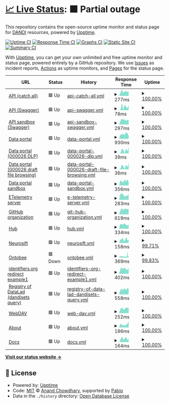 # [📈 Live Status](https://status.dandiarchive.org): <!--live status--> **🟧 Partial outage**

This repository contains the open-source uptime monitor and status page for [DANDI](https://dandiarchive.org) resources, powered by [Upptime](https://github.com/upptime/upptime).

[![Uptime CI](https://github.com/dandi/upptime/workflows/Uptime%20CI/badge.svg)](https://github.com/dandi/upptime/actions?query=workflow%3A%22Uptime+CI%22)
[![Response Time CI](https://github.com/dandi/upptime/workflows/Response%20Time%20CI/badge.svg)](https://github.com/dandi/upptime/actions?query=workflow%3A%22Response+Time+CI%22)
[![Graphs CI](https://github.com/dandi/upptime/workflows/Graphs%20CI/badge.svg)](https://github.com/dandi/upptime/actions?query=workflow%3A%22Graphs+CI%22)
[![Static Site CI](https://github.com/dandi/upptime/workflows/Static%20Site%20CI/badge.svg)](https://github.com/dandi/upptime/actions?query=workflow%3A%22Static+Site+CI%22)
[![Summary CI](https://github.com/dandi/upptime/workflows/Summary%20CI/badge.svg)](https://github.com/dandi/upptime/actions?query=workflow%3A%22Summary+CI%22)

With [Upptime](https://upptime.js.org), you can get your own unlimited and free uptime monitor and status page, powered entirely by a GitHub repository. We use [Issues](https://github.com/dandi/upptime/issues) as incident reports, [Actions](https://github.com/dandi/upptime/actions) as uptime monitors, and [Pages](https://status.dandiarchive.org) for the status page.

<!--start: status pages-->
<!-- This summary is generated by Upptime (https://github.com/upptime/upptime) -->
<!-- Do not edit this manually, your changes will be overwritten -->
<!-- prettier-ignore -->
| URL | Status | History | Response Time | Uptime |
| --- | ------ | ------- | ------------- | ------ |
| <img alt="" src="https://icons.duckduckgo.com/ip3/api.dandiarchive.org.ico" height="13"> [API (catch all)](https://api.dandiarchive.org/) | 🟩 Up | [api-catch-all.yml](https://github.com/dandi/upptime/commits/HEAD/history/api-catch-all.yml) | <details><summary><img alt="Response time graph" src="./graphs/api-catch-all/response-time-week.png" height="20"> 277ms</summary><br><a href="https://status.dandiarchive.org/history/api-catch-all"><img alt="Response time 365" src="https://img.shields.io/endpoint?url=https%3A%2F%2Fraw.githubusercontent.com%2Fdandi%2Fupptime%2FHEAD%2Fapi%2Fapi-catch-all%2Fresponse-time.json"></a><br><a href="https://status.dandiarchive.org/history/api-catch-all"><img alt="24-hour response time 248" src="https://img.shields.io/endpoint?url=https%3A%2F%2Fraw.githubusercontent.com%2Fdandi%2Fupptime%2FHEAD%2Fapi%2Fapi-catch-all%2Fresponse-time-day.json"></a><br><a href="https://status.dandiarchive.org/history/api-catch-all"><img alt="7-day response time 277" src="https://img.shields.io/endpoint?url=https%3A%2F%2Fraw.githubusercontent.com%2Fdandi%2Fupptime%2FHEAD%2Fapi%2Fapi-catch-all%2Fresponse-time-week.json"></a><br><a href="https://status.dandiarchive.org/history/api-catch-all"><img alt="30-day response time 422" src="https://img.shields.io/endpoint?url=https%3A%2F%2Fraw.githubusercontent.com%2Fdandi%2Fupptime%2FHEAD%2Fapi%2Fapi-catch-all%2Fresponse-time-month.json"></a><br><a href="https://status.dandiarchive.org/history/api-catch-all"><img alt="1-year response time 400" src="https://img.shields.io/endpoint?url=https%3A%2F%2Fraw.githubusercontent.com%2Fdandi%2Fupptime%2FHEAD%2Fapi%2Fapi-catch-all%2Fresponse-time-year.json"></a></details> | <details><summary><a href="https://status.dandiarchive.org/history/api-catch-all">100.00%</a></summary><a href="https://status.dandiarchive.org/history/api-catch-all"><img alt="All-time uptime 99.86%" src="https://img.shields.io/endpoint?url=https%3A%2F%2Fraw.githubusercontent.com%2Fdandi%2Fupptime%2FHEAD%2Fapi%2Fapi-catch-all%2Fuptime.json"></a><br><a href="https://status.dandiarchive.org/history/api-catch-all"><img alt="24-hour uptime 100.00%" src="https://img.shields.io/endpoint?url=https%3A%2F%2Fraw.githubusercontent.com%2Fdandi%2Fupptime%2FHEAD%2Fapi%2Fapi-catch-all%2Fuptime-day.json"></a><br><a href="https://status.dandiarchive.org/history/api-catch-all"><img alt="7-day uptime 100.00%" src="https://img.shields.io/endpoint?url=https%3A%2F%2Fraw.githubusercontent.com%2Fdandi%2Fupptime%2FHEAD%2Fapi%2Fapi-catch-all%2Fuptime-week.json"></a><br><a href="https://status.dandiarchive.org/history/api-catch-all"><img alt="30-day uptime 100.00%" src="https://img.shields.io/endpoint?url=https%3A%2F%2Fraw.githubusercontent.com%2Fdandi%2Fupptime%2FHEAD%2Fapi%2Fapi-catch-all%2Fuptime-month.json"></a><br><a href="https://status.dandiarchive.org/history/api-catch-all"><img alt="1-year uptime 99.86%" src="https://img.shields.io/endpoint?url=https%3A%2F%2Fraw.githubusercontent.com%2Fdandi%2Fupptime%2FHEAD%2Fapi%2Fapi-catch-all%2Fuptime-year.json"></a></details>
| <img alt="" src="https://icons.duckduckgo.com/ip3/api.dandiarchive.org.ico" height="13"> [API (Swagger)](https://api.dandiarchive.org/swagger/) | 🟩 Up | [api-swagger.yml](https://github.com/dandi/upptime/commits/HEAD/history/api-swagger.yml) | <details><summary><img alt="Response time graph" src="./graphs/api-swagger/response-time-week.png" height="20"> 78ms</summary><br><a href="https://status.dandiarchive.org/history/api-swagger"><img alt="Response time 90" src="https://img.shields.io/endpoint?url=https%3A%2F%2Fraw.githubusercontent.com%2Fdandi%2Fupptime%2FHEAD%2Fapi%2Fapi-swagger%2Fresponse-time.json"></a><br><a href="https://status.dandiarchive.org/history/api-swagger"><img alt="24-hour response time 63" src="https://img.shields.io/endpoint?url=https%3A%2F%2Fraw.githubusercontent.com%2Fdandi%2Fupptime%2FHEAD%2Fapi%2Fapi-swagger%2Fresponse-time-day.json"></a><br><a href="https://status.dandiarchive.org/history/api-swagger"><img alt="7-day response time 78" src="https://img.shields.io/endpoint?url=https%3A%2F%2Fraw.githubusercontent.com%2Fdandi%2Fupptime%2FHEAD%2Fapi%2Fapi-swagger%2Fresponse-time-week.json"></a><br><a href="https://status.dandiarchive.org/history/api-swagger"><img alt="30-day response time 81" src="https://img.shields.io/endpoint?url=https%3A%2F%2Fraw.githubusercontent.com%2Fdandi%2Fupptime%2FHEAD%2Fapi%2Fapi-swagger%2Fresponse-time-month.json"></a><br><a href="https://status.dandiarchive.org/history/api-swagger"><img alt="1-year response time 113" src="https://img.shields.io/endpoint?url=https%3A%2F%2Fraw.githubusercontent.com%2Fdandi%2Fupptime%2FHEAD%2Fapi%2Fapi-swagger%2Fresponse-time-year.json"></a></details> | <details><summary><a href="https://status.dandiarchive.org/history/api-swagger">100.00%</a></summary><a href="https://status.dandiarchive.org/history/api-swagger"><img alt="All-time uptime 99.87%" src="https://img.shields.io/endpoint?url=https%3A%2F%2Fraw.githubusercontent.com%2Fdandi%2Fupptime%2FHEAD%2Fapi%2Fapi-swagger%2Fuptime.json"></a><br><a href="https://status.dandiarchive.org/history/api-swagger"><img alt="24-hour uptime 100.00%" src="https://img.shields.io/endpoint?url=https%3A%2F%2Fraw.githubusercontent.com%2Fdandi%2Fupptime%2FHEAD%2Fapi%2Fapi-swagger%2Fuptime-day.json"></a><br><a href="https://status.dandiarchive.org/history/api-swagger"><img alt="7-day uptime 100.00%" src="https://img.shields.io/endpoint?url=https%3A%2F%2Fraw.githubusercontent.com%2Fdandi%2Fupptime%2FHEAD%2Fapi%2Fapi-swagger%2Fuptime-week.json"></a><br><a href="https://status.dandiarchive.org/history/api-swagger"><img alt="30-day uptime 100.00%" src="https://img.shields.io/endpoint?url=https%3A%2F%2Fraw.githubusercontent.com%2Fdandi%2Fupptime%2FHEAD%2Fapi%2Fapi-swagger%2Fuptime-month.json"></a><br><a href="https://status.dandiarchive.org/history/api-swagger"><img alt="1-year uptime 99.87%" src="https://img.shields.io/endpoint?url=https%3A%2F%2Fraw.githubusercontent.com%2Fdandi%2Fupptime%2FHEAD%2Fapi%2Fapi-swagger%2Fuptime-year.json"></a></details>
| <img alt="" src="https://icons.duckduckgo.com/ip3/api.sandbox.dandiarchive.org.ico" height="13"> [API sandbox (Swagger)](https://api.sandbox.dandiarchive.org/api/docs/swagger/) | 🟩 Up | [api-sandbox-swagger.yml](https://github.com/dandi/upptime/commits/HEAD/history/api-sandbox-swagger.yml) | <details><summary><img alt="Response time graph" src="./graphs/api-sandbox-swagger/response-time-week.png" height="20"> 297ms</summary><br><a href="https://status.dandiarchive.org/history/api-sandbox-swagger"><img alt="Response time 322" src="https://img.shields.io/endpoint?url=https%3A%2F%2Fraw.githubusercontent.com%2Fdandi%2Fupptime%2FHEAD%2Fapi%2Fapi-sandbox-swagger%2Fresponse-time.json"></a><br><a href="https://status.dandiarchive.org/history/api-sandbox-swagger"><img alt="24-hour response time 290" src="https://img.shields.io/endpoint?url=https%3A%2F%2Fraw.githubusercontent.com%2Fdandi%2Fupptime%2FHEAD%2Fapi%2Fapi-sandbox-swagger%2Fresponse-time-day.json"></a><br><a href="https://status.dandiarchive.org/history/api-sandbox-swagger"><img alt="7-day response time 297" src="https://img.shields.io/endpoint?url=https%3A%2F%2Fraw.githubusercontent.com%2Fdandi%2Fupptime%2FHEAD%2Fapi%2Fapi-sandbox-swagger%2Fresponse-time-week.json"></a><br><a href="https://status.dandiarchive.org/history/api-sandbox-swagger"><img alt="30-day response time 301" src="https://img.shields.io/endpoint?url=https%3A%2F%2Fraw.githubusercontent.com%2Fdandi%2Fupptime%2FHEAD%2Fapi%2Fapi-sandbox-swagger%2Fresponse-time-month.json"></a><br><a href="https://status.dandiarchive.org/history/api-sandbox-swagger"><img alt="1-year response time 322" src="https://img.shields.io/endpoint?url=https%3A%2F%2Fraw.githubusercontent.com%2Fdandi%2Fupptime%2FHEAD%2Fapi%2Fapi-sandbox-swagger%2Fresponse-time-year.json"></a></details> | <details><summary><a href="https://status.dandiarchive.org/history/api-sandbox-swagger">100.00%</a></summary><a href="https://status.dandiarchive.org/history/api-sandbox-swagger"><img alt="All-time uptime 99.98%" src="https://img.shields.io/endpoint?url=https%3A%2F%2Fraw.githubusercontent.com%2Fdandi%2Fupptime%2FHEAD%2Fapi%2Fapi-sandbox-swagger%2Fuptime.json"></a><br><a href="https://status.dandiarchive.org/history/api-sandbox-swagger"><img alt="24-hour uptime 100.00%" src="https://img.shields.io/endpoint?url=https%3A%2F%2Fraw.githubusercontent.com%2Fdandi%2Fupptime%2FHEAD%2Fapi%2Fapi-sandbox-swagger%2Fuptime-day.json"></a><br><a href="https://status.dandiarchive.org/history/api-sandbox-swagger"><img alt="7-day uptime 100.00%" src="https://img.shields.io/endpoint?url=https%3A%2F%2Fraw.githubusercontent.com%2Fdandi%2Fupptime%2FHEAD%2Fapi%2Fapi-sandbox-swagger%2Fuptime-week.json"></a><br><a href="https://status.dandiarchive.org/history/api-sandbox-swagger"><img alt="30-day uptime 100.00%" src="https://img.shields.io/endpoint?url=https%3A%2F%2Fraw.githubusercontent.com%2Fdandi%2Fupptime%2FHEAD%2Fapi%2Fapi-sandbox-swagger%2Fuptime-month.json"></a><br><a href="https://status.dandiarchive.org/history/api-sandbox-swagger"><img alt="1-year uptime 99.97%" src="https://img.shields.io/endpoint?url=https%3A%2F%2Fraw.githubusercontent.com%2Fdandi%2Fupptime%2FHEAD%2Fapi%2Fapi-sandbox-swagger%2Fuptime-year.json"></a></details>
| <img alt="" src="https://icons.duckduckgo.com/ip3/dandiarchive.org.ico" height="13"> [Data portal](https://dandiarchive.org/) | 🟩 Up | [data-portal.yml](https://github.com/dandi/upptime/commits/HEAD/history/data-portal.yml) | <details><summary><img alt="Response time graph" src="./graphs/data-portal/response-time-week.png" height="20"> 930ms</summary><br><a href="https://status.dandiarchive.org/history/data-portal"><img alt="Response time 248" src="https://img.shields.io/endpoint?url=https%3A%2F%2Fraw.githubusercontent.com%2Fdandi%2Fupptime%2FHEAD%2Fapi%2Fdata-portal%2Fresponse-time.json"></a><br><a href="https://status.dandiarchive.org/history/data-portal"><img alt="24-hour response time 284" src="https://img.shields.io/endpoint?url=https%3A%2F%2Fraw.githubusercontent.com%2Fdandi%2Fupptime%2FHEAD%2Fapi%2Fdata-portal%2Fresponse-time-day.json"></a><br><a href="https://status.dandiarchive.org/history/data-portal"><img alt="7-day response time 930" src="https://img.shields.io/endpoint?url=https%3A%2F%2Fraw.githubusercontent.com%2Fdandi%2Fupptime%2FHEAD%2Fapi%2Fdata-portal%2Fresponse-time-week.json"></a><br><a href="https://status.dandiarchive.org/history/data-portal"><img alt="30-day response time 387" src="https://img.shields.io/endpoint?url=https%3A%2F%2Fraw.githubusercontent.com%2Fdandi%2Fupptime%2FHEAD%2Fapi%2Fdata-portal%2Fresponse-time-month.json"></a><br><a href="https://status.dandiarchive.org/history/data-portal"><img alt="1-year response time 230" src="https://img.shields.io/endpoint?url=https%3A%2F%2Fraw.githubusercontent.com%2Fdandi%2Fupptime%2FHEAD%2Fapi%2Fdata-portal%2Fresponse-time-year.json"></a></details> | <details><summary><a href="https://status.dandiarchive.org/history/data-portal">100.00%</a></summary><a href="https://status.dandiarchive.org/history/data-portal"><img alt="All-time uptime 99.99%" src="https://img.shields.io/endpoint?url=https%3A%2F%2Fraw.githubusercontent.com%2Fdandi%2Fupptime%2FHEAD%2Fapi%2Fdata-portal%2Fuptime.json"></a><br><a href="https://status.dandiarchive.org/history/data-portal"><img alt="24-hour uptime 100.00%" src="https://img.shields.io/endpoint?url=https%3A%2F%2Fraw.githubusercontent.com%2Fdandi%2Fupptime%2FHEAD%2Fapi%2Fdata-portal%2Fuptime-day.json"></a><br><a href="https://status.dandiarchive.org/history/data-portal"><img alt="7-day uptime 100.00%" src="https://img.shields.io/endpoint?url=https%3A%2F%2Fraw.githubusercontent.com%2Fdandi%2Fupptime%2FHEAD%2Fapi%2Fdata-portal%2Fuptime-week.json"></a><br><a href="https://status.dandiarchive.org/history/data-portal"><img alt="30-day uptime 100.00%" src="https://img.shields.io/endpoint?url=https%3A%2F%2Fraw.githubusercontent.com%2Fdandi%2Fupptime%2FHEAD%2Fapi%2Fdata-portal%2Fuptime-month.json"></a><br><a href="https://status.dandiarchive.org/history/data-portal"><img alt="1-year uptime 99.99%" src="https://img.shields.io/endpoint?url=https%3A%2F%2Fraw.githubusercontent.com%2Fdandi%2Fupptime%2FHEAD%2Fapi%2Fdata-portal%2Fuptime-year.json"></a></details>
| <img alt="" src="https://icons.duckduckgo.com/ip3/dandiarchive.org.ico" height="13"> [Data portal (000026 DLP)](https://dandiarchive.org/dandiset/000026) | 🟩 Up | [data-portal-000026-dlp.yml](https://github.com/dandi/upptime/commits/HEAD/history/data-portal-000026-dlp.yml) | <details><summary><img alt="Response time graph" src="./graphs/data-portal-000026-dlp/response-time-week.png" height="20"> 39ms</summary><br><a href="https://status.dandiarchive.org/history/data-portal-000026-dlp"><img alt="Response time 30" src="https://img.shields.io/endpoint?url=https%3A%2F%2Fraw.githubusercontent.com%2Fdandi%2Fupptime%2FHEAD%2Fapi%2Fdata-portal-000026-dlp%2Fresponse-time.json"></a><br><a href="https://status.dandiarchive.org/history/data-portal-000026-dlp"><img alt="24-hour response time 49" src="https://img.shields.io/endpoint?url=https%3A%2F%2Fraw.githubusercontent.com%2Fdandi%2Fupptime%2FHEAD%2Fapi%2Fdata-portal-000026-dlp%2Fresponse-time-day.json"></a><br><a href="https://status.dandiarchive.org/history/data-portal-000026-dlp"><img alt="7-day response time 39" src="https://img.shields.io/endpoint?url=https%3A%2F%2Fraw.githubusercontent.com%2Fdandi%2Fupptime%2FHEAD%2Fapi%2Fdata-portal-000026-dlp%2Fresponse-time-week.json"></a><br><a href="https://status.dandiarchive.org/history/data-portal-000026-dlp"><img alt="30-day response time 43" src="https://img.shields.io/endpoint?url=https%3A%2F%2Fraw.githubusercontent.com%2Fdandi%2Fupptime%2FHEAD%2Fapi%2Fdata-portal-000026-dlp%2Fresponse-time-month.json"></a><br><a href="https://status.dandiarchive.org/history/data-portal-000026-dlp"><img alt="1-year response time 32" src="https://img.shields.io/endpoint?url=https%3A%2F%2Fraw.githubusercontent.com%2Fdandi%2Fupptime%2FHEAD%2Fapi%2Fdata-portal-000026-dlp%2Fresponse-time-year.json"></a></details> | <details><summary><a href="https://status.dandiarchive.org/history/data-portal-000026-dlp">100.00%</a></summary><a href="https://status.dandiarchive.org/history/data-portal-000026-dlp"><img alt="All-time uptime 99.98%" src="https://img.shields.io/endpoint?url=https%3A%2F%2Fraw.githubusercontent.com%2Fdandi%2Fupptime%2FHEAD%2Fapi%2Fdata-portal-000026-dlp%2Fuptime.json"></a><br><a href="https://status.dandiarchive.org/history/data-portal-000026-dlp"><img alt="24-hour uptime 100.00%" src="https://img.shields.io/endpoint?url=https%3A%2F%2Fraw.githubusercontent.com%2Fdandi%2Fupptime%2FHEAD%2Fapi%2Fdata-portal-000026-dlp%2Fuptime-day.json"></a><br><a href="https://status.dandiarchive.org/history/data-portal-000026-dlp"><img alt="7-day uptime 100.00%" src="https://img.shields.io/endpoint?url=https%3A%2F%2Fraw.githubusercontent.com%2Fdandi%2Fupptime%2FHEAD%2Fapi%2Fdata-portal-000026-dlp%2Fuptime-week.json"></a><br><a href="https://status.dandiarchive.org/history/data-portal-000026-dlp"><img alt="30-day uptime 100.00%" src="https://img.shields.io/endpoint?url=https%3A%2F%2Fraw.githubusercontent.com%2Fdandi%2Fupptime%2FHEAD%2Fapi%2Fdata-portal-000026-dlp%2Fuptime-month.json"></a><br><a href="https://status.dandiarchive.org/history/data-portal-000026-dlp"><img alt="1-year uptime 99.97%" src="https://img.shields.io/endpoint?url=https%3A%2F%2Fraw.githubusercontent.com%2Fdandi%2Fupptime%2FHEAD%2Fapi%2Fdata-portal-000026-dlp%2Fuptime-year.json"></a></details>
| <img alt="" src="https://icons.duckduckgo.com/ip3/dandiarchive.org.ico" height="13"> [Data portal (000026 draft file browsing)](https://dandiarchive.org/dandiset/000026/draft/files) | 🟩 Up | [data-portal-000026-draft-file-browsing.yml](https://github.com/dandi/upptime/commits/HEAD/history/data-portal-000026-draft-file-browsing.yml) | <details><summary><img alt="Response time graph" src="./graphs/data-portal-000026-draft-file-browsing/response-time-week.png" height="20"> 36ms</summary><br><a href="https://status.dandiarchive.org/history/data-portal-000026-draft-file-browsing"><img alt="Response time 63" src="https://img.shields.io/endpoint?url=https%3A%2F%2Fraw.githubusercontent.com%2Fdandi%2Fupptime%2FHEAD%2Fapi%2Fdata-portal-000026-draft-file-browsing%2Fresponse-time.json"></a><br><a href="https://status.dandiarchive.org/history/data-portal-000026-draft-file-browsing"><img alt="24-hour response time 49" src="https://img.shields.io/endpoint?url=https%3A%2F%2Fraw.githubusercontent.com%2Fdandi%2Fupptime%2FHEAD%2Fapi%2Fdata-portal-000026-draft-file-browsing%2Fresponse-time-day.json"></a><br><a href="https://status.dandiarchive.org/history/data-portal-000026-draft-file-browsing"><img alt="7-day response time 36" src="https://img.shields.io/endpoint?url=https%3A%2F%2Fraw.githubusercontent.com%2Fdandi%2Fupptime%2FHEAD%2Fapi%2Fdata-portal-000026-draft-file-browsing%2Fresponse-time-week.json"></a><br><a href="https://status.dandiarchive.org/history/data-portal-000026-draft-file-browsing"><img alt="30-day response time 584" src="https://img.shields.io/endpoint?url=https%3A%2F%2Fraw.githubusercontent.com%2Fdandi%2Fupptime%2FHEAD%2Fapi%2Fdata-portal-000026-draft-file-browsing%2Fresponse-time-month.json"></a><br><a href="https://status.dandiarchive.org/history/data-portal-000026-draft-file-browsing"><img alt="1-year response time 77" src="https://img.shields.io/endpoint?url=https%3A%2F%2Fraw.githubusercontent.com%2Fdandi%2Fupptime%2FHEAD%2Fapi%2Fdata-portal-000026-draft-file-browsing%2Fresponse-time-year.json"></a></details> | <details><summary><a href="https://status.dandiarchive.org/history/data-portal-000026-draft-file-browsing">100.00%</a></summary><a href="https://status.dandiarchive.org/history/data-portal-000026-draft-file-browsing"><img alt="All-time uptime 99.99%" src="https://img.shields.io/endpoint?url=https%3A%2F%2Fraw.githubusercontent.com%2Fdandi%2Fupptime%2FHEAD%2Fapi%2Fdata-portal-000026-draft-file-browsing%2Fuptime.json"></a><br><a href="https://status.dandiarchive.org/history/data-portal-000026-draft-file-browsing"><img alt="24-hour uptime 100.00%" src="https://img.shields.io/endpoint?url=https%3A%2F%2Fraw.githubusercontent.com%2Fdandi%2Fupptime%2FHEAD%2Fapi%2Fdata-portal-000026-draft-file-browsing%2Fuptime-day.json"></a><br><a href="https://status.dandiarchive.org/history/data-portal-000026-draft-file-browsing"><img alt="7-day uptime 100.00%" src="https://img.shields.io/endpoint?url=https%3A%2F%2Fraw.githubusercontent.com%2Fdandi%2Fupptime%2FHEAD%2Fapi%2Fdata-portal-000026-draft-file-browsing%2Fuptime-week.json"></a><br><a href="https://status.dandiarchive.org/history/data-portal-000026-draft-file-browsing"><img alt="30-day uptime 99.98%" src="https://img.shields.io/endpoint?url=https%3A%2F%2Fraw.githubusercontent.com%2Fdandi%2Fupptime%2FHEAD%2Fapi%2Fdata-portal-000026-draft-file-browsing%2Fuptime-month.json"></a><br><a href="https://status.dandiarchive.org/history/data-portal-000026-draft-file-browsing"><img alt="1-year uptime 99.99%" src="https://img.shields.io/endpoint?url=https%3A%2F%2Fraw.githubusercontent.com%2Fdandi%2Fupptime%2FHEAD%2Fapi%2Fdata-portal-000026-draft-file-browsing%2Fuptime-year.json"></a></details>
| <img alt="" src="https://icons.duckduckgo.com/ip3/sandbox.dandiarchive.org.ico" height="13"> [Data portal sandbox](https://sandbox.dandiarchive.org/) | 🟩 Up | [data-portal-sandbox.yml](https://github.com/dandi/upptime/commits/HEAD/history/data-portal-sandbox.yml) | <details><summary><img alt="Response time graph" src="./graphs/data-portal-sandbox/response-time-week.png" height="20"> 356ms</summary><br><a href="https://status.dandiarchive.org/history/data-portal-sandbox"><img alt="Response time 321" src="https://img.shields.io/endpoint?url=https%3A%2F%2Fraw.githubusercontent.com%2Fdandi%2Fupptime%2FHEAD%2Fapi%2Fdata-portal-sandbox%2Fresponse-time.json"></a><br><a href="https://status.dandiarchive.org/history/data-portal-sandbox"><img alt="24-hour response time 155" src="https://img.shields.io/endpoint?url=https%3A%2F%2Fraw.githubusercontent.com%2Fdandi%2Fupptime%2FHEAD%2Fapi%2Fdata-portal-sandbox%2Fresponse-time-day.json"></a><br><a href="https://status.dandiarchive.org/history/data-portal-sandbox"><img alt="7-day response time 356" src="https://img.shields.io/endpoint?url=https%3A%2F%2Fraw.githubusercontent.com%2Fdandi%2Fupptime%2FHEAD%2Fapi%2Fdata-portal-sandbox%2Fresponse-time-week.json"></a><br><a href="https://status.dandiarchive.org/history/data-portal-sandbox"><img alt="30-day response time 303" src="https://img.shields.io/endpoint?url=https%3A%2F%2Fraw.githubusercontent.com%2Fdandi%2Fupptime%2FHEAD%2Fapi%2Fdata-portal-sandbox%2Fresponse-time-month.json"></a><br><a href="https://status.dandiarchive.org/history/data-portal-sandbox"><img alt="1-year response time 321" src="https://img.shields.io/endpoint?url=https%3A%2F%2Fraw.githubusercontent.com%2Fdandi%2Fupptime%2FHEAD%2Fapi%2Fdata-portal-sandbox%2Fresponse-time-year.json"></a></details> | <details><summary><a href="https://status.dandiarchive.org/history/data-portal-sandbox">100.00%</a></summary><a href="https://status.dandiarchive.org/history/data-portal-sandbox"><img alt="All-time uptime 100.00%" src="https://img.shields.io/endpoint?url=https%3A%2F%2Fraw.githubusercontent.com%2Fdandi%2Fupptime%2FHEAD%2Fapi%2Fdata-portal-sandbox%2Fuptime.json"></a><br><a href="https://status.dandiarchive.org/history/data-portal-sandbox"><img alt="24-hour uptime 100.00%" src="https://img.shields.io/endpoint?url=https%3A%2F%2Fraw.githubusercontent.com%2Fdandi%2Fupptime%2FHEAD%2Fapi%2Fdata-portal-sandbox%2Fuptime-day.json"></a><br><a href="https://status.dandiarchive.org/history/data-portal-sandbox"><img alt="7-day uptime 100.00%" src="https://img.shields.io/endpoint?url=https%3A%2F%2Fraw.githubusercontent.com%2Fdandi%2Fupptime%2FHEAD%2Fapi%2Fdata-portal-sandbox%2Fuptime-week.json"></a><br><a href="https://status.dandiarchive.org/history/data-portal-sandbox"><img alt="30-day uptime 100.00%" src="https://img.shields.io/endpoint?url=https%3A%2F%2Fraw.githubusercontent.com%2Fdandi%2Fupptime%2FHEAD%2Fapi%2Fdata-portal-sandbox%2Fuptime-month.json"></a><br><a href="https://status.dandiarchive.org/history/data-portal-sandbox"><img alt="1-year uptime 100.00%" src="https://img.shields.io/endpoint?url=https%3A%2F%2Fraw.githubusercontent.com%2Fdandi%2Fupptime%2FHEAD%2Fapi%2Fdata-portal-sandbox%2Fuptime-year.json"></a></details>
| <img alt="" src="https://icons.duckduckgo.com/ip3/rig.mit.edu.ico" height="13"> [ETelemetry server](https://rig.mit.edu/) | 🟩 Up | [e-telemetry-server.yml](https://github.com/dandi/upptime/commits/HEAD/history/e-telemetry-server.yml) | <details><summary><img alt="Response time graph" src="./graphs/e-telemetry-server/response-time-week.png" height="20"> 283ms</summary><br><a href="https://status.dandiarchive.org/history/e-telemetry-server"><img alt="Response time 496" src="https://img.shields.io/endpoint?url=https%3A%2F%2Fraw.githubusercontent.com%2Fdandi%2Fupptime%2FHEAD%2Fapi%2Fe-telemetry-server%2Fresponse-time.json"></a><br><a href="https://status.dandiarchive.org/history/e-telemetry-server"><img alt="24-hour response time 231" src="https://img.shields.io/endpoint?url=https%3A%2F%2Fraw.githubusercontent.com%2Fdandi%2Fupptime%2FHEAD%2Fapi%2Fe-telemetry-server%2Fresponse-time-day.json"></a><br><a href="https://status.dandiarchive.org/history/e-telemetry-server"><img alt="7-day response time 283" src="https://img.shields.io/endpoint?url=https%3A%2F%2Fraw.githubusercontent.com%2Fdandi%2Fupptime%2FHEAD%2Fapi%2Fe-telemetry-server%2Fresponse-time-week.json"></a><br><a href="https://status.dandiarchive.org/history/e-telemetry-server"><img alt="30-day response time 1879" src="https://img.shields.io/endpoint?url=https%3A%2F%2Fraw.githubusercontent.com%2Fdandi%2Fupptime%2FHEAD%2Fapi%2Fe-telemetry-server%2Fresponse-time-month.json"></a><br><a href="https://status.dandiarchive.org/history/e-telemetry-server"><img alt="1-year response time 637" src="https://img.shields.io/endpoint?url=https%3A%2F%2Fraw.githubusercontent.com%2Fdandi%2Fupptime%2FHEAD%2Fapi%2Fe-telemetry-server%2Fresponse-time-year.json"></a></details> | <details><summary><a href="https://status.dandiarchive.org/history/e-telemetry-server">100.00%</a></summary><a href="https://status.dandiarchive.org/history/e-telemetry-server"><img alt="All-time uptime 90.20%" src="https://img.shields.io/endpoint?url=https%3A%2F%2Fraw.githubusercontent.com%2Fdandi%2Fupptime%2FHEAD%2Fapi%2Fe-telemetry-server%2Fuptime.json"></a><br><a href="https://status.dandiarchive.org/history/e-telemetry-server"><img alt="24-hour uptime 100.00%" src="https://img.shields.io/endpoint?url=https%3A%2F%2Fraw.githubusercontent.com%2Fdandi%2Fupptime%2FHEAD%2Fapi%2Fe-telemetry-server%2Fuptime-day.json"></a><br><a href="https://status.dandiarchive.org/history/e-telemetry-server"><img alt="7-day uptime 100.00%" src="https://img.shields.io/endpoint?url=https%3A%2F%2Fraw.githubusercontent.com%2Fdandi%2Fupptime%2FHEAD%2Fapi%2Fe-telemetry-server%2Fuptime-week.json"></a><br><a href="https://status.dandiarchive.org/history/e-telemetry-server"><img alt="30-day uptime 83.26%" src="https://img.shields.io/endpoint?url=https%3A%2F%2Fraw.githubusercontent.com%2Fdandi%2Fupptime%2FHEAD%2Fapi%2Fe-telemetry-server%2Fuptime-month.json"></a><br><a href="https://status.dandiarchive.org/history/e-telemetry-server"><img alt="1-year uptime 86.15%" src="https://img.shields.io/endpoint?url=https%3A%2F%2Fraw.githubusercontent.com%2Fdandi%2Fupptime%2FHEAD%2Fapi%2Fe-telemetry-server%2Fuptime-year.json"></a></details>
| <img alt="" src="https://icons.duckduckgo.com/ip3/github.com.ico" height="13"> [GitHub organization](https://github.com/dandi) | 🟩 Up | [git-hub-organization.yml](https://github.com/dandi/upptime/commits/HEAD/history/git-hub-organization.yml) | <details><summary><img alt="Response time graph" src="./graphs/git-hub-organization/response-time-week.png" height="20"> 619ms</summary><br><a href="https://status.dandiarchive.org/history/git-hub-organization"><img alt="Response time 643" src="https://img.shields.io/endpoint?url=https%3A%2F%2Fraw.githubusercontent.com%2Fdandi%2Fupptime%2FHEAD%2Fapi%2Fgit-hub-organization%2Fresponse-time.json"></a><br><a href="https://status.dandiarchive.org/history/git-hub-organization"><img alt="24-hour response time 634" src="https://img.shields.io/endpoint?url=https%3A%2F%2Fraw.githubusercontent.com%2Fdandi%2Fupptime%2FHEAD%2Fapi%2Fgit-hub-organization%2Fresponse-time-day.json"></a><br><a href="https://status.dandiarchive.org/history/git-hub-organization"><img alt="7-day response time 619" src="https://img.shields.io/endpoint?url=https%3A%2F%2Fraw.githubusercontent.com%2Fdandi%2Fupptime%2FHEAD%2Fapi%2Fgit-hub-organization%2Fresponse-time-week.json"></a><br><a href="https://status.dandiarchive.org/history/git-hub-organization"><img alt="30-day response time 601" src="https://img.shields.io/endpoint?url=https%3A%2F%2Fraw.githubusercontent.com%2Fdandi%2Fupptime%2FHEAD%2Fapi%2Fgit-hub-organization%2Fresponse-time-month.json"></a><br><a href="https://status.dandiarchive.org/history/git-hub-organization"><img alt="1-year response time 703" src="https://img.shields.io/endpoint?url=https%3A%2F%2Fraw.githubusercontent.com%2Fdandi%2Fupptime%2FHEAD%2Fapi%2Fgit-hub-organization%2Fresponse-time-year.json"></a></details> | <details><summary><a href="https://status.dandiarchive.org/history/git-hub-organization">100.00%</a></summary><a href="https://status.dandiarchive.org/history/git-hub-organization"><img alt="All-time uptime 98.23%" src="https://img.shields.io/endpoint?url=https%3A%2F%2Fraw.githubusercontent.com%2Fdandi%2Fupptime%2FHEAD%2Fapi%2Fgit-hub-organization%2Fuptime.json"></a><br><a href="https://status.dandiarchive.org/history/git-hub-organization"><img alt="24-hour uptime 100.00%" src="https://img.shields.io/endpoint?url=https%3A%2F%2Fraw.githubusercontent.com%2Fdandi%2Fupptime%2FHEAD%2Fapi%2Fgit-hub-organization%2Fuptime-day.json"></a><br><a href="https://status.dandiarchive.org/history/git-hub-organization"><img alt="7-day uptime 100.00%" src="https://img.shields.io/endpoint?url=https%3A%2F%2Fraw.githubusercontent.com%2Fdandi%2Fupptime%2FHEAD%2Fapi%2Fgit-hub-organization%2Fuptime-week.json"></a><br><a href="https://status.dandiarchive.org/history/git-hub-organization"><img alt="30-day uptime 100.00%" src="https://img.shields.io/endpoint?url=https%3A%2F%2Fraw.githubusercontent.com%2Fdandi%2Fupptime%2FHEAD%2Fapi%2Fgit-hub-organization%2Fuptime-month.json"></a><br><a href="https://status.dandiarchive.org/history/git-hub-organization"><img alt="1-year uptime 99.96%" src="https://img.shields.io/endpoint?url=https%3A%2F%2Fraw.githubusercontent.com%2Fdandi%2Fupptime%2FHEAD%2Fapi%2Fgit-hub-organization%2Fuptime-year.json"></a></details>
| <img alt="" src="https://icons.duckduckgo.com/ip3/hub.dandiarchive.org.ico" height="13"> [Hub](https://hub.dandiarchive.org) | 🟩 Up | [hub.yml](https://github.com/dandi/upptime/commits/HEAD/history/hub.yml) | <details><summary><img alt="Response time graph" src="./graphs/hub/response-time-week.png" height="20"> 334ms</summary><br><a href="https://status.dandiarchive.org/history/hub"><img alt="Response time 369" src="https://img.shields.io/endpoint?url=https%3A%2F%2Fraw.githubusercontent.com%2Fdandi%2Fupptime%2FHEAD%2Fapi%2Fhub%2Fresponse-time.json"></a><br><a href="https://status.dandiarchive.org/history/hub"><img alt="24-hour response time 202" src="https://img.shields.io/endpoint?url=https%3A%2F%2Fraw.githubusercontent.com%2Fdandi%2Fupptime%2FHEAD%2Fapi%2Fhub%2Fresponse-time-day.json"></a><br><a href="https://status.dandiarchive.org/history/hub"><img alt="7-day response time 334" src="https://img.shields.io/endpoint?url=https%3A%2F%2Fraw.githubusercontent.com%2Fdandi%2Fupptime%2FHEAD%2Fapi%2Fhub%2Fresponse-time-week.json"></a><br><a href="https://status.dandiarchive.org/history/hub"><img alt="30-day response time 359" src="https://img.shields.io/endpoint?url=https%3A%2F%2Fraw.githubusercontent.com%2Fdandi%2Fupptime%2FHEAD%2Fapi%2Fhub%2Fresponse-time-month.json"></a><br><a href="https://status.dandiarchive.org/history/hub"><img alt="1-year response time 378" src="https://img.shields.io/endpoint?url=https%3A%2F%2Fraw.githubusercontent.com%2Fdandi%2Fupptime%2FHEAD%2Fapi%2Fhub%2Fresponse-time-year.json"></a></details> | <details><summary><a href="https://status.dandiarchive.org/history/hub">100.00%</a></summary><a href="https://status.dandiarchive.org/history/hub"><img alt="All-time uptime 96.24%" src="https://img.shields.io/endpoint?url=https%3A%2F%2Fraw.githubusercontent.com%2Fdandi%2Fupptime%2FHEAD%2Fapi%2Fhub%2Fuptime.json"></a><br><a href="https://status.dandiarchive.org/history/hub"><img alt="24-hour uptime 100.00%" src="https://img.shields.io/endpoint?url=https%3A%2F%2Fraw.githubusercontent.com%2Fdandi%2Fupptime%2FHEAD%2Fapi%2Fhub%2Fuptime-day.json"></a><br><a href="https://status.dandiarchive.org/history/hub"><img alt="7-day uptime 100.00%" src="https://img.shields.io/endpoint?url=https%3A%2F%2Fraw.githubusercontent.com%2Fdandi%2Fupptime%2FHEAD%2Fapi%2Fhub%2Fuptime-week.json"></a><br><a href="https://status.dandiarchive.org/history/hub"><img alt="30-day uptime 99.90%" src="https://img.shields.io/endpoint?url=https%3A%2F%2Fraw.githubusercontent.com%2Fdandi%2Fupptime%2FHEAD%2Fapi%2Fhub%2Fuptime-month.json"></a><br><a href="https://status.dandiarchive.org/history/hub"><img alt="1-year uptime 95.24%" src="https://img.shields.io/endpoint?url=https%3A%2F%2Fraw.githubusercontent.com%2Fdandi%2Fupptime%2FHEAD%2Fapi%2Fhub%2Fuptime-year.json"></a></details>
| <img alt="" src="https://icons.duckduckgo.com/ip3/neurosift.app.ico" height="13"> [Neurosift](https://neurosift.app/) | 🟩 Up | [neurosift.yml](https://github.com/dandi/upptime/commits/HEAD/history/neurosift.yml) | <details><summary><img alt="Response time graph" src="./graphs/neurosift/response-time-week.png" height="20"> 158ms</summary><br><a href="https://status.dandiarchive.org/history/neurosift"><img alt="Response time 174" src="https://img.shields.io/endpoint?url=https%3A%2F%2Fraw.githubusercontent.com%2Fdandi%2Fupptime%2FHEAD%2Fapi%2Fneurosift%2Fresponse-time.json"></a><br><a href="https://status.dandiarchive.org/history/neurosift"><img alt="24-hour response time 139" src="https://img.shields.io/endpoint?url=https%3A%2F%2Fraw.githubusercontent.com%2Fdandi%2Fupptime%2FHEAD%2Fapi%2Fneurosift%2Fresponse-time-day.json"></a><br><a href="https://status.dandiarchive.org/history/neurosift"><img alt="7-day response time 158" src="https://img.shields.io/endpoint?url=https%3A%2F%2Fraw.githubusercontent.com%2Fdandi%2Fupptime%2FHEAD%2Fapi%2Fneurosift%2Fresponse-time-week.json"></a><br><a href="https://status.dandiarchive.org/history/neurosift"><img alt="30-day response time 245" src="https://img.shields.io/endpoint?url=https%3A%2F%2Fraw.githubusercontent.com%2Fdandi%2Fupptime%2FHEAD%2Fapi%2Fneurosift%2Fresponse-time-month.json"></a><br><a href="https://status.dandiarchive.org/history/neurosift"><img alt="1-year response time 183" src="https://img.shields.io/endpoint?url=https%3A%2F%2Fraw.githubusercontent.com%2Fdandi%2Fupptime%2FHEAD%2Fapi%2Fneurosift%2Fresponse-time-year.json"></a></details> | <details><summary><a href="https://status.dandiarchive.org/history/neurosift">99.71%</a></summary><a href="https://status.dandiarchive.org/history/neurosift"><img alt="All-time uptime 99.90%" src="https://img.shields.io/endpoint?url=https%3A%2F%2Fraw.githubusercontent.com%2Fdandi%2Fupptime%2FHEAD%2Fapi%2Fneurosift%2Fuptime.json"></a><br><a href="https://status.dandiarchive.org/history/neurosift"><img alt="24-hour uptime 100.00%" src="https://img.shields.io/endpoint?url=https%3A%2F%2Fraw.githubusercontent.com%2Fdandi%2Fupptime%2FHEAD%2Fapi%2Fneurosift%2Fuptime-day.json"></a><br><a href="https://status.dandiarchive.org/history/neurosift"><img alt="7-day uptime 99.71%" src="https://img.shields.io/endpoint?url=https%3A%2F%2Fraw.githubusercontent.com%2Fdandi%2Fupptime%2FHEAD%2Fapi%2Fneurosift%2Fuptime-week.json"></a><br><a href="https://status.dandiarchive.org/history/neurosift"><img alt="30-day uptime 99.74%" src="https://img.shields.io/endpoint?url=https%3A%2F%2Fraw.githubusercontent.com%2Fdandi%2Fupptime%2FHEAD%2Fapi%2Fneurosift%2Fuptime-month.json"></a><br><a href="https://status.dandiarchive.org/history/neurosift"><img alt="1-year uptime 99.85%" src="https://img.shields.io/endpoint?url=https%3A%2F%2Fraw.githubusercontent.com%2Fdandi%2Fupptime%2FHEAD%2Fapi%2Fneurosift%2Fuptime-year.json"></a></details>
| <img alt="" src="https://icons.duckduckgo.com/ip3/ontobee.org.ico" height="13"> [Ontobee](https://ontobee.org/) | 🟥 Down | [ontobee.yml](https://github.com/dandi/upptime/commits/HEAD/history/ontobee.yml) | <details><summary><img alt="Response time graph" src="./graphs/ontobee/response-time-week.png" height="20"> 369ms</summary><br><a href="https://status.dandiarchive.org/history/ontobee"><img alt="Response time 993" src="https://img.shields.io/endpoint?url=https%3A%2F%2Fraw.githubusercontent.com%2Fdandi%2Fupptime%2FHEAD%2Fapi%2Fontobee%2Fresponse-time.json"></a><br><a href="https://status.dandiarchive.org/history/ontobee"><img alt="24-hour response time 212" src="https://img.shields.io/endpoint?url=https%3A%2F%2Fraw.githubusercontent.com%2Fdandi%2Fupptime%2FHEAD%2Fapi%2Fontobee%2Fresponse-time-day.json"></a><br><a href="https://status.dandiarchive.org/history/ontobee"><img alt="7-day response time 369" src="https://img.shields.io/endpoint?url=https%3A%2F%2Fraw.githubusercontent.com%2Fdandi%2Fupptime%2FHEAD%2Fapi%2Fontobee%2Fresponse-time-week.json"></a><br><a href="https://status.dandiarchive.org/history/ontobee"><img alt="30-day response time 448" src="https://img.shields.io/endpoint?url=https%3A%2F%2Fraw.githubusercontent.com%2Fdandi%2Fupptime%2FHEAD%2Fapi%2Fontobee%2Fresponse-time-month.json"></a><br><a href="https://status.dandiarchive.org/history/ontobee"><img alt="1-year response time 944" src="https://img.shields.io/endpoint?url=https%3A%2F%2Fraw.githubusercontent.com%2Fdandi%2Fupptime%2FHEAD%2Fapi%2Fontobee%2Fresponse-time-year.json"></a></details> | <details><summary><a href="https://status.dandiarchive.org/history/ontobee">99.83%</a></summary><a href="https://status.dandiarchive.org/history/ontobee"><img alt="All-time uptime 99.57%" src="https://img.shields.io/endpoint?url=https%3A%2F%2Fraw.githubusercontent.com%2Fdandi%2Fupptime%2FHEAD%2Fapi%2Fontobee%2Fuptime.json"></a><br><a href="https://status.dandiarchive.org/history/ontobee"><img alt="24-hour uptime 99.97%" src="https://img.shields.io/endpoint?url=https%3A%2F%2Fraw.githubusercontent.com%2Fdandi%2Fupptime%2FHEAD%2Fapi%2Fontobee%2Fuptime-day.json"></a><br><a href="https://status.dandiarchive.org/history/ontobee"><img alt="7-day uptime 99.83%" src="https://img.shields.io/endpoint?url=https%3A%2F%2Fraw.githubusercontent.com%2Fdandi%2Fupptime%2FHEAD%2Fapi%2Fontobee%2Fuptime-week.json"></a><br><a href="https://status.dandiarchive.org/history/ontobee"><img alt="30-day uptime 99.59%" src="https://img.shields.io/endpoint?url=https%3A%2F%2Fraw.githubusercontent.com%2Fdandi%2Fupptime%2FHEAD%2Fapi%2Fontobee%2Fuptime-month.json"></a><br><a href="https://status.dandiarchive.org/history/ontobee"><img alt="1-year uptime 99.31%" src="https://img.shields.io/endpoint?url=https%3A%2F%2Fraw.githubusercontent.com%2Fdandi%2Fupptime%2FHEAD%2Fapi%2Fontobee%2Fuptime-year.json"></a></details>
| <img alt="" src="https://icons.duckduckgo.com/ip3/identifiers.org.ico" height="13"> [identifiers.org redirect example1](https://identifiers.org/DANDI:000027) | 🟩 Up | [identifiers-org-redirect-example1.yml](https://github.com/dandi/upptime/commits/HEAD/history/identifiers-org-redirect-example1.yml) | <details><summary><img alt="Response time graph" src="./graphs/identifiers-org-redirect-example1/response-time-week.png" height="20"> 402ms</summary><br><a href="https://status.dandiarchive.org/history/identifiers-org-redirect-example1"><img alt="Response time 531" src="https://img.shields.io/endpoint?url=https%3A%2F%2Fraw.githubusercontent.com%2Fdandi%2Fupptime%2FHEAD%2Fapi%2Fidentifiers-org-redirect-example1%2Fresponse-time.json"></a><br><a href="https://status.dandiarchive.org/history/identifiers-org-redirect-example1"><img alt="24-hour response time 378" src="https://img.shields.io/endpoint?url=https%3A%2F%2Fraw.githubusercontent.com%2Fdandi%2Fupptime%2FHEAD%2Fapi%2Fidentifiers-org-redirect-example1%2Fresponse-time-day.json"></a><br><a href="https://status.dandiarchive.org/history/identifiers-org-redirect-example1"><img alt="7-day response time 402" src="https://img.shields.io/endpoint?url=https%3A%2F%2Fraw.githubusercontent.com%2Fdandi%2Fupptime%2FHEAD%2Fapi%2Fidentifiers-org-redirect-example1%2Fresponse-time-week.json"></a><br><a href="https://status.dandiarchive.org/history/identifiers-org-redirect-example1"><img alt="30-day response time 557" src="https://img.shields.io/endpoint?url=https%3A%2F%2Fraw.githubusercontent.com%2Fdandi%2Fupptime%2FHEAD%2Fapi%2Fidentifiers-org-redirect-example1%2Fresponse-time-month.json"></a><br><a href="https://status.dandiarchive.org/history/identifiers-org-redirect-example1"><img alt="1-year response time 542" src="https://img.shields.io/endpoint?url=https%3A%2F%2Fraw.githubusercontent.com%2Fdandi%2Fupptime%2FHEAD%2Fapi%2Fidentifiers-org-redirect-example1%2Fresponse-time-year.json"></a></details> | <details><summary><a href="https://status.dandiarchive.org/history/identifiers-org-redirect-example1">100.00%</a></summary><a href="https://status.dandiarchive.org/history/identifiers-org-redirect-example1"><img alt="All-time uptime 99.81%" src="https://img.shields.io/endpoint?url=https%3A%2F%2Fraw.githubusercontent.com%2Fdandi%2Fupptime%2FHEAD%2Fapi%2Fidentifiers-org-redirect-example1%2Fuptime.json"></a><br><a href="https://status.dandiarchive.org/history/identifiers-org-redirect-example1"><img alt="24-hour uptime 100.00%" src="https://img.shields.io/endpoint?url=https%3A%2F%2Fraw.githubusercontent.com%2Fdandi%2Fupptime%2FHEAD%2Fapi%2Fidentifiers-org-redirect-example1%2Fuptime-day.json"></a><br><a href="https://status.dandiarchive.org/history/identifiers-org-redirect-example1"><img alt="7-day uptime 100.00%" src="https://img.shields.io/endpoint?url=https%3A%2F%2Fraw.githubusercontent.com%2Fdandi%2Fupptime%2FHEAD%2Fapi%2Fidentifiers-org-redirect-example1%2Fuptime-week.json"></a><br><a href="https://status.dandiarchive.org/history/identifiers-org-redirect-example1"><img alt="30-day uptime 99.93%" src="https://img.shields.io/endpoint?url=https%3A%2F%2Fraw.githubusercontent.com%2Fdandi%2Fupptime%2FHEAD%2Fapi%2Fidentifiers-org-redirect-example1%2Fuptime-month.json"></a><br><a href="https://status.dandiarchive.org/history/identifiers-org-redirect-example1"><img alt="1-year uptime 99.80%" src="https://img.shields.io/endpoint?url=https%3A%2F%2Fraw.githubusercontent.com%2Fdandi%2Fupptime%2FHEAD%2Fapi%2Fidentifiers-org-redirect-example1%2Fuptime-year.json"></a></details>
| <img alt="" src="https://icons.duckduckgo.com/ip3/registry.datalad.org.ico" height="13"> [Registry of DataLad (dandisets query)](https://registry.datalad.org/overview/?query=url%3A%22github.com%2Fdandisets%22) | 🟩 Up | [registry-of-data-lad-dandisets-query.yml](https://github.com/dandi/upptime/commits/HEAD/history/registry-of-data-lad-dandisets-query.yml) | <details><summary><img alt="Response time graph" src="./graphs/registry-of-data-lad-dandisets-query/response-time-week.png" height="20"> 558ms</summary><br><a href="https://status.dandiarchive.org/history/registry-of-data-lad-dandisets-query"><img alt="Response time 1159" src="https://img.shields.io/endpoint?url=https%3A%2F%2Fraw.githubusercontent.com%2Fdandi%2Fupptime%2FHEAD%2Fapi%2Fregistry-of-data-lad-dandisets-query%2Fresponse-time.json"></a><br><a href="https://status.dandiarchive.org/history/registry-of-data-lad-dandisets-query"><img alt="24-hour response time 492" src="https://img.shields.io/endpoint?url=https%3A%2F%2Fraw.githubusercontent.com%2Fdandi%2Fupptime%2FHEAD%2Fapi%2Fregistry-of-data-lad-dandisets-query%2Fresponse-time-day.json"></a><br><a href="https://status.dandiarchive.org/history/registry-of-data-lad-dandisets-query"><img alt="7-day response time 558" src="https://img.shields.io/endpoint?url=https%3A%2F%2Fraw.githubusercontent.com%2Fdandi%2Fupptime%2FHEAD%2Fapi%2Fregistry-of-data-lad-dandisets-query%2Fresponse-time-week.json"></a><br><a href="https://status.dandiarchive.org/history/registry-of-data-lad-dandisets-query"><img alt="30-day response time 619" src="https://img.shields.io/endpoint?url=https%3A%2F%2Fraw.githubusercontent.com%2Fdandi%2Fupptime%2FHEAD%2Fapi%2Fregistry-of-data-lad-dandisets-query%2Fresponse-time-month.json"></a><br><a href="https://status.dandiarchive.org/history/registry-of-data-lad-dandisets-query"><img alt="1-year response time 1176" src="https://img.shields.io/endpoint?url=https%3A%2F%2Fraw.githubusercontent.com%2Fdandi%2Fupptime%2FHEAD%2Fapi%2Fregistry-of-data-lad-dandisets-query%2Fresponse-time-year.json"></a></details> | <details><summary><a href="https://status.dandiarchive.org/history/registry-of-data-lad-dandisets-query">100.00%</a></summary><a href="https://status.dandiarchive.org/history/registry-of-data-lad-dandisets-query"><img alt="All-time uptime 99.08%" src="https://img.shields.io/endpoint?url=https%3A%2F%2Fraw.githubusercontent.com%2Fdandi%2Fupptime%2FHEAD%2Fapi%2Fregistry-of-data-lad-dandisets-query%2Fuptime.json"></a><br><a href="https://status.dandiarchive.org/history/registry-of-data-lad-dandisets-query"><img alt="24-hour uptime 100.00%" src="https://img.shields.io/endpoint?url=https%3A%2F%2Fraw.githubusercontent.com%2Fdandi%2Fupptime%2FHEAD%2Fapi%2Fregistry-of-data-lad-dandisets-query%2Fuptime-day.json"></a><br><a href="https://status.dandiarchive.org/history/registry-of-data-lad-dandisets-query"><img alt="7-day uptime 100.00%" src="https://img.shields.io/endpoint?url=https%3A%2F%2Fraw.githubusercontent.com%2Fdandi%2Fupptime%2FHEAD%2Fapi%2Fregistry-of-data-lad-dandisets-query%2Fuptime-week.json"></a><br><a href="https://status.dandiarchive.org/history/registry-of-data-lad-dandisets-query"><img alt="30-day uptime 99.87%" src="https://img.shields.io/endpoint?url=https%3A%2F%2Fraw.githubusercontent.com%2Fdandi%2Fupptime%2FHEAD%2Fapi%2Fregistry-of-data-lad-dandisets-query%2Fuptime-month.json"></a><br><a href="https://status.dandiarchive.org/history/registry-of-data-lad-dandisets-query"><img alt="1-year uptime 98.75%" src="https://img.shields.io/endpoint?url=https%3A%2F%2Fraw.githubusercontent.com%2Fdandi%2Fupptime%2FHEAD%2Fapi%2Fregistry-of-data-lad-dandisets-query%2Fuptime-year.json"></a></details>
| <img alt="" src="https://icons.duckduckgo.com/ip3/webdav.dandiarchive.org.ico" height="13"> [WebDAV](https://webdav.dandiarchive.org) | 🟩 Up | [web-dav.yml](https://github.com/dandi/upptime/commits/HEAD/history/web-dav.yml) | <details><summary><img alt="Response time graph" src="./graphs/web-dav/response-time-week.png" height="20"> 252ms</summary><br><a href="https://status.dandiarchive.org/history/web-dav"><img alt="Response time 260" src="https://img.shields.io/endpoint?url=https%3A%2F%2Fraw.githubusercontent.com%2Fdandi%2Fupptime%2FHEAD%2Fapi%2Fweb-dav%2Fresponse-time.json"></a><br><a href="https://status.dandiarchive.org/history/web-dav"><img alt="24-hour response time 282" src="https://img.shields.io/endpoint?url=https%3A%2F%2Fraw.githubusercontent.com%2Fdandi%2Fupptime%2FHEAD%2Fapi%2Fweb-dav%2Fresponse-time-day.json"></a><br><a href="https://status.dandiarchive.org/history/web-dav"><img alt="7-day response time 252" src="https://img.shields.io/endpoint?url=https%3A%2F%2Fraw.githubusercontent.com%2Fdandi%2Fupptime%2FHEAD%2Fapi%2Fweb-dav%2Fresponse-time-week.json"></a><br><a href="https://status.dandiarchive.org/history/web-dav"><img alt="30-day response time 254" src="https://img.shields.io/endpoint?url=https%3A%2F%2Fraw.githubusercontent.com%2Fdandi%2Fupptime%2FHEAD%2Fapi%2Fweb-dav%2Fresponse-time-month.json"></a><br><a href="https://status.dandiarchive.org/history/web-dav"><img alt="1-year response time 256" src="https://img.shields.io/endpoint?url=https%3A%2F%2Fraw.githubusercontent.com%2Fdandi%2Fupptime%2FHEAD%2Fapi%2Fweb-dav%2Fresponse-time-year.json"></a></details> | <details><summary><a href="https://status.dandiarchive.org/history/web-dav">100.00%</a></summary><a href="https://status.dandiarchive.org/history/web-dav"><img alt="All-time uptime 90.78%" src="https://img.shields.io/endpoint?url=https%3A%2F%2Fraw.githubusercontent.com%2Fdandi%2Fupptime%2FHEAD%2Fapi%2Fweb-dav%2Fuptime.json"></a><br><a href="https://status.dandiarchive.org/history/web-dav"><img alt="24-hour uptime 100.00%" src="https://img.shields.io/endpoint?url=https%3A%2F%2Fraw.githubusercontent.com%2Fdandi%2Fupptime%2FHEAD%2Fapi%2Fweb-dav%2Fuptime-day.json"></a><br><a href="https://status.dandiarchive.org/history/web-dav"><img alt="7-day uptime 100.00%" src="https://img.shields.io/endpoint?url=https%3A%2F%2Fraw.githubusercontent.com%2Fdandi%2Fupptime%2FHEAD%2Fapi%2Fweb-dav%2Fuptime-week.json"></a><br><a href="https://status.dandiarchive.org/history/web-dav"><img alt="30-day uptime 100.00%" src="https://img.shields.io/endpoint?url=https%3A%2F%2Fraw.githubusercontent.com%2Fdandi%2Fupptime%2FHEAD%2Fapi%2Fweb-dav%2Fuptime-month.json"></a><br><a href="https://status.dandiarchive.org/history/web-dav"><img alt="1-year uptime 85.20%" src="https://img.shields.io/endpoint?url=https%3A%2F%2Fraw.githubusercontent.com%2Fdandi%2Fupptime%2FHEAD%2Fapi%2Fweb-dav%2Fuptime-year.json"></a></details>
| <img alt="" src="https://icons.duckduckgo.com/ip3/about.dandiarchive.org.ico" height="13"> [About](https://about.dandiarchive.org/) | 🟩 Up | [about.yml](https://github.com/dandi/upptime/commits/HEAD/history/about.yml) | <details><summary><img alt="Response time graph" src="./graphs/about/response-time-week.png" height="20"> 186ms</summary><br><a href="https://status.dandiarchive.org/history/about"><img alt="Response time 217" src="https://img.shields.io/endpoint?url=https%3A%2F%2Fraw.githubusercontent.com%2Fdandi%2Fupptime%2FHEAD%2Fapi%2Fabout%2Fresponse-time.json"></a><br><a href="https://status.dandiarchive.org/history/about"><img alt="24-hour response time 178" src="https://img.shields.io/endpoint?url=https%3A%2F%2Fraw.githubusercontent.com%2Fdandi%2Fupptime%2FHEAD%2Fapi%2Fabout%2Fresponse-time-day.json"></a><br><a href="https://status.dandiarchive.org/history/about"><img alt="7-day response time 186" src="https://img.shields.io/endpoint?url=https%3A%2F%2Fraw.githubusercontent.com%2Fdandi%2Fupptime%2FHEAD%2Fapi%2Fabout%2Fresponse-time-week.json"></a><br><a href="https://status.dandiarchive.org/history/about"><img alt="30-day response time 199" src="https://img.shields.io/endpoint?url=https%3A%2F%2Fraw.githubusercontent.com%2Fdandi%2Fupptime%2FHEAD%2Fapi%2Fabout%2Fresponse-time-month.json"></a><br><a href="https://status.dandiarchive.org/history/about"><img alt="1-year response time 217" src="https://img.shields.io/endpoint?url=https%3A%2F%2Fraw.githubusercontent.com%2Fdandi%2Fupptime%2FHEAD%2Fapi%2Fabout%2Fresponse-time-year.json"></a></details> | <details><summary><a href="https://status.dandiarchive.org/history/about">100.00%</a></summary><a href="https://status.dandiarchive.org/history/about"><img alt="All-time uptime 100.00%" src="https://img.shields.io/endpoint?url=https%3A%2F%2Fraw.githubusercontent.com%2Fdandi%2Fupptime%2FHEAD%2Fapi%2Fabout%2Fuptime.json"></a><br><a href="https://status.dandiarchive.org/history/about"><img alt="24-hour uptime 100.00%" src="https://img.shields.io/endpoint?url=https%3A%2F%2Fraw.githubusercontent.com%2Fdandi%2Fupptime%2FHEAD%2Fapi%2Fabout%2Fuptime-day.json"></a><br><a href="https://status.dandiarchive.org/history/about"><img alt="7-day uptime 100.00%" src="https://img.shields.io/endpoint?url=https%3A%2F%2Fraw.githubusercontent.com%2Fdandi%2Fupptime%2FHEAD%2Fapi%2Fabout%2Fuptime-week.json"></a><br><a href="https://status.dandiarchive.org/history/about"><img alt="30-day uptime 100.00%" src="https://img.shields.io/endpoint?url=https%3A%2F%2Fraw.githubusercontent.com%2Fdandi%2Fupptime%2FHEAD%2Fapi%2Fabout%2Fuptime-month.json"></a><br><a href="https://status.dandiarchive.org/history/about"><img alt="1-year uptime 100.00%" src="https://img.shields.io/endpoint?url=https%3A%2F%2Fraw.githubusercontent.com%2Fdandi%2Fupptime%2FHEAD%2Fapi%2Fabout%2Fuptime-year.json"></a></details>
| <img alt="" src="https://icons.duckduckgo.com/ip3/docs.dandiarchive.org.ico" height="13"> [Docs](https://docs.dandiarchive.org/) | 🟩 Up | [docs.yml](https://github.com/dandi/upptime/commits/HEAD/history/docs.yml) | <details><summary><img alt="Response time graph" src="./graphs/docs/response-time-week.png" height="20"> 164ms</summary><br><a href="https://status.dandiarchive.org/history/docs"><img alt="Response time 210" src="https://img.shields.io/endpoint?url=https%3A%2F%2Fraw.githubusercontent.com%2Fdandi%2Fupptime%2FHEAD%2Fapi%2Fdocs%2Fresponse-time.json"></a><br><a href="https://status.dandiarchive.org/history/docs"><img alt="24-hour response time 110" src="https://img.shields.io/endpoint?url=https%3A%2F%2Fraw.githubusercontent.com%2Fdandi%2Fupptime%2FHEAD%2Fapi%2Fdocs%2Fresponse-time-day.json"></a><br><a href="https://status.dandiarchive.org/history/docs"><img alt="7-day response time 164" src="https://img.shields.io/endpoint?url=https%3A%2F%2Fraw.githubusercontent.com%2Fdandi%2Fupptime%2FHEAD%2Fapi%2Fdocs%2Fresponse-time-week.json"></a><br><a href="https://status.dandiarchive.org/history/docs"><img alt="30-day response time 167" src="https://img.shields.io/endpoint?url=https%3A%2F%2Fraw.githubusercontent.com%2Fdandi%2Fupptime%2FHEAD%2Fapi%2Fdocs%2Fresponse-time-month.json"></a><br><a href="https://status.dandiarchive.org/history/docs"><img alt="1-year response time 210" src="https://img.shields.io/endpoint?url=https%3A%2F%2Fraw.githubusercontent.com%2Fdandi%2Fupptime%2FHEAD%2Fapi%2Fdocs%2Fresponse-time-year.json"></a></details> | <details><summary><a href="https://status.dandiarchive.org/history/docs">100.00%</a></summary><a href="https://status.dandiarchive.org/history/docs"><img alt="All-time uptime 100.00%" src="https://img.shields.io/endpoint?url=https%3A%2F%2Fraw.githubusercontent.com%2Fdandi%2Fupptime%2FHEAD%2Fapi%2Fdocs%2Fuptime.json"></a><br><a href="https://status.dandiarchive.org/history/docs"><img alt="24-hour uptime 100.00%" src="https://img.shields.io/endpoint?url=https%3A%2F%2Fraw.githubusercontent.com%2Fdandi%2Fupptime%2FHEAD%2Fapi%2Fdocs%2Fuptime-day.json"></a><br><a href="https://status.dandiarchive.org/history/docs"><img alt="7-day uptime 100.00%" src="https://img.shields.io/endpoint?url=https%3A%2F%2Fraw.githubusercontent.com%2Fdandi%2Fupptime%2FHEAD%2Fapi%2Fdocs%2Fuptime-week.json"></a><br><a href="https://status.dandiarchive.org/history/docs"><img alt="30-day uptime 100.00%" src="https://img.shields.io/endpoint?url=https%3A%2F%2Fraw.githubusercontent.com%2Fdandi%2Fupptime%2FHEAD%2Fapi%2Fdocs%2Fuptime-month.json"></a><br><a href="https://status.dandiarchive.org/history/docs"><img alt="1-year uptime 100.00%" src="https://img.shields.io/endpoint?url=https%3A%2F%2Fraw.githubusercontent.com%2Fdandi%2Fupptime%2FHEAD%2Fapi%2Fdocs%2Fuptime-year.json"></a></details>

<!--end: status pages-->

[**Visit our status website →**](https://status.dandiarchive.org)

## 📄 License

- Powered by: [Upptime](https://github.com/upptime/upptime)
- Code: [MIT](./LICENSE) © [Anand Chowdhary](https://anandchowdhary.com), supported by [Pabio](https://pabio.com)
- Data in the `./history` directory: [Open Database License](https://opendatacommons.org/licenses/odbl/1-0/)
